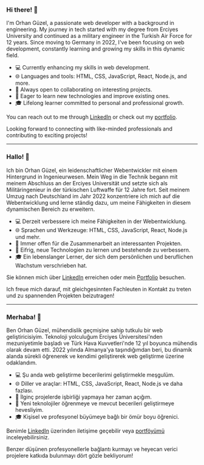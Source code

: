 ### Hi there! 👋

I'm Orhan Güzel, a passionate web developer with a background in engineering. My journey in tech started with my degree from Erciyes University and continued as a military engineer in the Turkish Air Force for 12 years. Since moving to Germany in 2022, I've been focusing on web development, constantly learning and growing my skills in this dynamic field.

- 💻 Currently enhancing my skills in web development.
- 🌐 Languages and tools: HTML, CSS, JavaScript, React, Node.js, and more.
- 🚀 Always open to collaborating on interesting projects.
- 🌱 Eager to learn new technologies and improve existing ones.
- 🎓 Lifelong learner committed to personal and professional growth.

You can reach out to me through [LinkedIn](https://www.linkedin.com/in/orhan-güzel-53b47b11a) or check out my [portfolio](https://www.guezelwebdesign.com/).

Looking forward to connecting with like-minded professionals and contributing to exciting projects!

---

### Hallo! 👋

Ich bin Orhan Güzel, ein leidenschaftlicher Webentwickler mit einem Hintergrund in Ingenieurwesen. Mein Weg in die Technik begann mit meinem Abschluss an der Erciyes Universität und setzte sich als Militäringenieur in der türkischen Luftwaffe für 12 Jahre fort. Seit meinem Umzug nach Deutschland im Jahr 2022 konzentriere ich mich auf die Webentwicklung und lerne ständig dazu, um meine Fähigkeiten in diesem dynamischen Bereich zu erweitern.

- 💻 Derzeit verbessere ich meine Fähigkeiten in der Webentwicklung.
- 🌐 Sprachen und Werkzeuge: HTML, CSS, JavaScript, React, Node.js und mehr.
- 🚀 Immer offen für die Zusammenarbeit an interessanten Projekten.
- 🌱 Eifrig, neue Technologien zu lernen und bestehende zu verbessern.
- 🎓 Ein lebenslanger Lerner, der sich dem persönlichen und beruflichen Wachstum verschrieben hat.

Sie können mich über [LinkedIn](https://www.linkedin.com/in/orhan-güzel-53b47b11a) erreichen oder mein [Portfolio](https://www.guezelwebdesign.com/) besuchen.

Ich freue mich darauf, mit gleichgesinnten Fachleuten in Kontakt zu treten und zu spannenden Projekten beizutragen!


---

### Merhaba! 👋

Ben Orhan Güzel, mühendislik geçmişine sahip tutkulu bir web geliştiricisiyim. Teknoloji yolculuğum Erciyes Üniversitesi'nden mezuniyetimle başladı ve Türk Hava Kuvvetleri'nde 12 yıl boyunca mühendis olarak devam etti. 2022 yılında Almanya'ya taşındığımdan beri, bu dinamik alanda sürekli öğrenerek ve kendimi geliştirerek web geliştirme üzerine odaklandım.

- 💻 Şu anda web geliştirme becerilerimi geliştirmekle meşgulüm.
- 🌐 Diller ve araçlar: HTML, CSS, JavaScript, React, Node.js ve daha fazlası.
- 🚀 İlginç projelerde işbirliği yapmaya her zaman açığım.
- 🌱 Yeni teknolojiler öğrenmeye ve mevcut becerileri geliştirmeye hevesliyim.
- 🎓 Kişisel ve profesyonel büyümeye bağlı bir ömür boyu öğrenici.

Benimle [LinkedIn](https://www.linkedin.com/in/orhan-güzel-53b47b11a) üzerinden iletişime geçebilir veya [portföyümü](https://www.guezelwebdesign.com/) inceleyebilirsiniz.

Benzer düşünen profesyonellerle bağlantı kurmayı ve heyecan verici projelere katkıda bulunmayı dört gözle bekliyorum!

